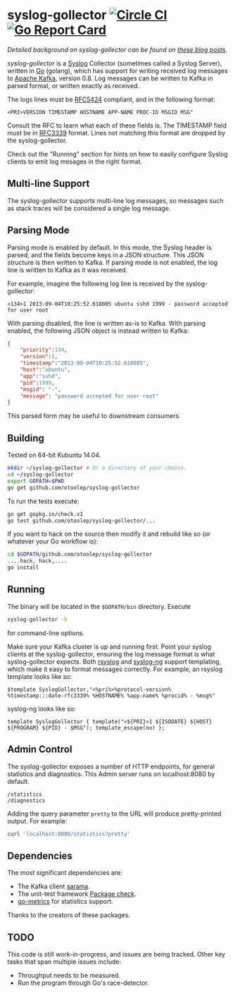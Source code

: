 syslog-gollector [![Circle CI](https://circleci.com/gh/otoolep/syslog-gollector/tree/master.svg?style=svg)](https://circleci.com/gh/otoolep/syslog-gollector/tree/master) [![Go Report Card](https://goreportcard.com/badge/github.com/otoolep/syslog-gollector)](https://goreportcard.com/report/github.com/otoolep/syslog-gollector) 
========

*Detailed background on syslog-gollector can be found on [these blog posts](http://www.philipotoole.com/tag/syslog-gollector/).*

*syslog-gollector* is a [Syslog](https://en.wikipedia.org/wiki/Syslog) Collector (sometimes called a Syslog Server), written in [Go](http://golang.org/) (golang), which has support for writing received log messages to [Apache Kafka](https://kafka.apache.org/), version 0.8. Log messages can be written to Kafka in parsed format, or written exactly as received.

The logs lines must be [RFC5424](http://tools.ietf.org/html/rfc5424) compliant, and in the following format:

    <PRI>VERSION TIMESTAMP HOSTNAME APP-NAME PROC-ID MSGID MSG"

Consult the RFC to learn what each of these fields is. The TIMESTAMP field must be in [RFC3339](http://www.ietf.org/rfc/rfc3339.txt) format. Lines not matching this format are dropped by the syslog-gollector.

Check out the "Running" section for hints on how to easily configure Syslog clients to emit log mesages in the right format.

Multi-line Support
------------
The syslog-gollector supports multi-line log messages, so messages such as stack traces will be considered a single log message.

Parsing Mode
------------
Parsing mode is enabled by default. In this mode, the Syslog header is parsed, and the fields become keys in a JSON structure. This JSON structure is then written to Kafka. If parsing mode is not enabled, the log line is written to Kafka as it was received.

For example, imagine the following log line is received by the syslog-gollector:

    <134>1 2013-09-04T10:25:52.618085 ubuntu sshd 1999 - password accepted for user root

With parsing disabled, the line is written as-is to Kafka. With parsing enabled, the following JSON object is instead written to Kafka:

```json
{
    "priority":134,
    "version":1,
    "timestamp":"2013-09-04T10:25:52.618085",
    "host":"ubuntu",
    "app":"sshd",
    "pid":1999,
    "msgid": "-",
    "message": "password accepted for user root"
}
```

This parsed form may be useful to downstream consumers.

Building
------------
Tested on 64-bit Kubuntu 14.04.

```bash
mkdir ~/syslog-gollector # Or a directory of your choice.
cd ~/syslog-gollector
export GOPATH=$PWD
go get github.com/otoolep/syslog-gollector
```

To run the tests execute:
```bash
go get gopkg.in/check.v1
go test github.com/otoolep/syslog-gollector/...
```

If you want to hack on the source then modify it and rebuild like so (or whatever your Go workflow is):

```bash
cd $GOPATH/github.com/otoolep/syslog-gollector
....hack, hack,....
go install
```

Running
------------
The binary will be located in the ```$GOPATH/bin``` directory. Execute

```bash
syslog-gollector -h
```

for command-line options.

Make sure your Kafka cluster is up and running first. Point your syslog clients at the syslog-gollector, ensuring the log message format is what syslog-gollector expects. Both [rsyslog](http://www.rsyslog.com/) and [syslog-ng](http://www.balabit.com/network-security/syslog-ng) support templating, which make it easy to format messages correctly. For example, an rsyslog template looks like so:

    $template SyslogGollector,"<%pri%>%protocol-version% %timestamp:::date-rfc3339% %HOSTNAME% %app-name% %procid% - %msg%"

syslog-ng looks like so:

    template SyslogGollector { template("<${PRI}>1 ${ISODATE} ${HOST} ${PROGRAM} ${PID} - $MSG"); template_escape(no) };

Admin Control
------------
The syslog-gollector exposes a number of HTTP endpoints, for general statistics and diagnostics. This Admin server runs on localhost:8080 by default.

    /statistics
    /diagnostics

Adding the query parameter `pretty` to the URL will produce pretty-printed output. For example:

```bash
curl 'localhost:8080/statistics?pretty'
```

Dependencies
------------
The most significant dependencies are:

* The Kafka client [sarama](https://github.com/Shopify/sarama).
* The unit-test framework [Package check](https://gopkg.in/check.v1).
* [go-metrics](https://github.com/rcrowley/go-metrics) for statistics support.

Thanks to the creators of these packages.

TODO
------------
This code is still work-in-progress, and issues are being tracked. Other key tasks that span multiple issues include:

* Throughput needs to be measured.
* Run the program through Go's race-detector.
